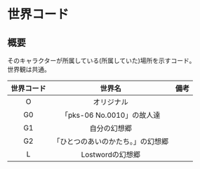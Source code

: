 # 世界コード

## 概要
そのキャラクターが所属している(所属していた)場所を示すコード。<br>
世界観は共通。

 | 世界コード | 世界名 | 備考 |
 | :---: | :---: | :---: |
 | O | オリジナル |
 | G0 | 「pks-06 No.0010」の故人達 |
 | G1 | 自分の幻想郷 |
 | G2 | 「ひとつのあいのかたち。」の幻想郷 |
 | L | Lostwordの幻想郷 |
